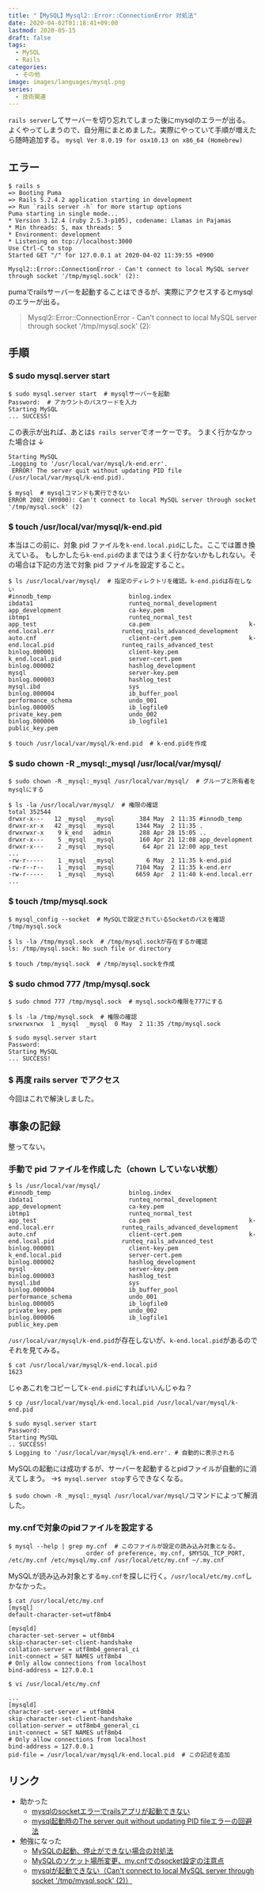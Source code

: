```yaml
---
title: "【MySQL】Mysql2::Error::ConnectionError 対処法"
date: 2020-04-02T01:18:41+09:00
lastmod: 2020-05-15
draft: false
tags:
  - MySQL
  - Rails
categories:
  - その他
image: images/languages/mysql.png
series:
  - 技術関連
---
```


`rails server`してサーバーを切り忘れてしまった後にmysqlのエラーが出る。
よくやってしまうので、自分用にまとめました。実際にやっていて手順が増えたら随時追加する。
`mysql Ver 8.0.19 for osx10.13 on x86_64 (Homebrew)`

## エラー

```console
$ rails s
=> Booting Puma
=> Rails 5.2.4.2 application starting in development
=> Run `rails server -h` for more startup options
Puma starting in single mode...
* Version 3.12.4 (ruby 2.5.3-p105), codename: Llamas in Pajamas
* Min threads: 5, max threads: 5
* Environment: development
* Listening on tcp://localhost:3000
Use Ctrl-C to stop
Started GET "/" for 127.0.0.1 at 2020-04-02 11:39:55 +0900

Mysql2::Error::ConnectionError - Can't connect to local MySQL server through socket '/tmp/mysql.sock' (2):
```

pumaでrailsサーバーを起動することはできるが、実際にアクセスするとmysqlのエラーが出る。

> Mysql2::Error::ConnectionError - Can't connect to local MySQL server through socket '/tmp/mysql.sock' (2):

## 手順

### \$ sudo mysql.server start

```console
$ sudo mysql.server start  # mysqlサーバーを起動
Password:  # アカウントのパスワードを入力
Starting MySQL
... SUCCESS!
```

この表示が出れば、あとは`$ rails server`でオーケーです。
うまく行かなかった場合は ↓

```
Starting MySQL
.Logging to '/usr/local/var/mysql/k-end.err'.
 ERROR! The server quit without updating PID file (/usr/local/var/mysql/k-end.pid).
```

```console
$ mysql  # mysqlコマンドも実行できない
ERROR 2002 (HY000): Can't connect to local MySQL server through socket '/tmp/mysql.sock' (2)
```

### \$ touch /usr/local/var/mysql/k-end.pid

本当はこの前に、対象 pid ファイルを`k-end.local.pid`にした。ここでは置き換えている。
もしかしたら`k-end.pid`のままではうまく行かないかもしれない。その場合は下記の方法で対象 pid ファイルを設定すること。

```console
$ ls /usr/local/var/mysql/  # 指定のディレクトリを確認。k-end.pidは存在しない
#innodb_temp                      binlog.index                      ibdata1                           runteq_normal_development
app_development                   ca-key.pem                        ibtmp1                            runteq_normal_test
app_test                          ca.pem                            k-end.local.err                   runteq_rails_advanced_development
auto.cnf                          client-cert.pem                   k-end.local.pid                   runteq_rails_advanced_test
binlog.000001                     client-key.pem                    k_end.local.pid                   server-cert.pem
binlog.000002                     hashlog_development               mysql                             server-key.pem
binlog.000003                     hashlog_test                      mysql.ibd                         sys
binlog.000004                     ib_buffer_pool                    performance_schema                undo_001
binlog.000005                     ib_logfile0                       private_key.pem                   undo_002
binlog.000006                     ib_logfile1                       public_key.pem

$ touch /usr/local/var/mysql/k-end.pid  # k-end.pidを作成
```

### \$ sudo chown -R \_mysql:\_mysql /usr/local/var/mysql/

```console
$ sudo chown -R _mysql:_mysql /usr/local/var/mysql/  # グループと所有者をmysqlにする

$ ls -la /usr/local/var/mysql/  # 権限の確認
total 352544
drwxr-x---   12 _mysql  _mysql       384 May  2 11:35 #innodb_temp
drwxr-xr-x   42 _mysql  _mysql      1344 May  2 11:35 .
drwxrwxr-x    9 k_end   admin        288 Apr 28 15:05 ..
drwxr-x---    5 _mysql  _mysql       160 Apr 21 12:08 app_development
drwxr-x---    2 _mysql  _mysql        64 Apr 21 12:00 app_test
...
-rw-r-----    1 _mysql  _mysql         6 May  2 11:35 k-end.pid
-rw-r--r--    1 _mysql  _mysql      7104 May  2 11:35 k-end.err
-rw-r-----    1 _mysql  _mysql      6659 Apr  2 11:40 k-end.local.err
...
```

### \$ touch /tmp/mysql.sock

```console
$ mysql_config --socket  # MySQLで設定されているSocketのパスを確認
/tmp/mysql.sock

$ ls -la /tmp/mysql.sock  # /tmp/mysql.sockが存在するか確認
ls: /tmp/mysql.sock: No such file or directory

$ touch /tmp/mysql.sock  # /tmp/mysql.sockを作成
```

### \$ sudo chmod 777 /tmp/mysql.sock

```console
$ sudo chmod 777 /tmp/mysql.sock  # mysql.sockの権限を777にする

$ ls -la /tmp/mysql.sock  # 権限の確認
srwxrwxrwx  1 _mysql  _mysql  0 May  2 11:35 /tmp/mysql.sock
```

```console
$ sudo mysql.server start
Password:
Starting MySQL
... SUCCESS!
```

### \$ 再度 rails server でアクセス

今回はこれで解決しました。

## 事象の記録

整ってない。

### 手動で pid ファイルを作成した（chown していない状態）

```console
$ ls /usr/local/var/mysql/
#innodb_temp                      binlog.index                      ibdata1                           runteq_normal_development
app_development                   ca-key.pem                        ibtmp1                            runteq_normal_test
app_test                          ca.pem                            k-end.local.err                   runteq_rails_advanced_development
auto.cnf                          client-cert.pem                   k-end.local.pid                   runteq_rails_advanced_test
binlog.000001                     client-key.pem                    k_end.local.pid                   server-cert.pem
binlog.000002                     hashlog_development               mysql                             server-key.pem
binlog.000003                     hashlog_test                      mysql.ibd                         sys
binlog.000004                     ib_buffer_pool                    performance_schema                undo_001
binlog.000005                     ib_logfile0                       private_key.pem                   undo_002
binlog.000006                     ib_logfile1                       public_key.pem
```

`/usr/local/var/mysql/k-end.pid`が存在しないが、`k-end.local.pid`があるのでそれを見てみる。

```console
$ cat /usr/local/var/mysql/k-end.local.pid
1623
```

じゃあこれをコピーして`k-end.pid`にすればいいんじゃね？

```console
$ cp /usr/local/var/mysql/k-end.local.pid /usr/local/var/mysql/k-end.pid
```

```console
$ sudo mysql.server start
Password:
Starting MySQL
.. SUCCESS!
$ Logging to '/usr/local/var/mysql/k-end.err'. # 自動的に表示される
```

MySQLの起動には成功するが、サーバーを起動するとpidファイルが自動的に消えてしまう。
→`$ mysql.server stop`すらできなくなる。

`$ sudo chown -R _mysql:_mysql /usr/local/var/mysql/`コマンドによって解消した。

### my.cnfで対象のpidファイルを設定する

```console
$ mysql --help | grep my.cnf  # このファイルが設定の読み込み対象となる。
                      order of preference, my.cnf, $MYSQL_TCP_PORT,
/etc/my.cnf /etc/mysql/my.cnf /usr/local/etc/my.cnf ~/.my.cnf
```

MySQLが読み込み対象とする`my.cnf`を探しに行く。`/usr/local/etc/my.cnf`しかなかった。

```console
$ cat /usr/local/etc/my.cnf
[mysql]
default-character-set=utf8mb4

[mysqld]
character-set-server = utf8mb4
skip-character-set-client-handshake
collation-server = utf8mb4_general_ci
init-connect = SET NAMES utf8mb4
# Only allow connections from localhost
bind-address = 127.0.0.1
```

```console
$ vi /usr/local/etc/my.cnf

...
[mysqld]
character-set-server = utf8mb4
skip-character-set-client-handshake
collation-server = utf8mb4_general_ci
init-connect = SET NAMES utf8mb4
# Only allow connections from localhost
bind-address = 127.0.0.1
pid-file = /usr/local/var/mysql/k-end.local.pid  # この記述を追加
```

## リンク

- 助かった
  - [mysqlのsocketエラーでrailsアプリが起動できない](https://qiita.com/fujitora/items/d341c52706d1954cae28)
  - [mysql起動時のThe server quit without updating PID fileエラーの回避法](https://qiita.com/jonakp/items/477a18d4a94c01a31583)
- 勉強になった
  - [MySQLの起動、停止ができない場合の対処法](https://beyondjapan.com/blog/2016/03/mysql-stop-start-issues/)
  - [MySQLのソケット場所変更、my.cnfでのsocket設定の注意点](https://easyramble.com/warnings-for-changing-mysql-socket.html)
  - [mysqlが起動できない（Can't connect to local MySQL server through socket '/tmp/mysql.sock' (2)）](https://qiita.com/carotene4035/items/e00076fe3990b9178cc0)
